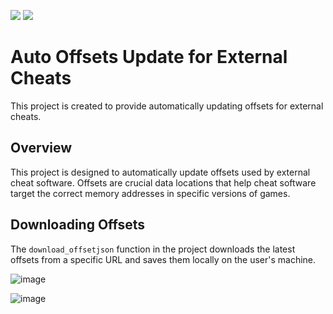 ![](https://img.shields.io/github/stars/refo0/offsets-updater)
![](https://img.shields.io/github/forks/refo0/offsets-updater)

# Auto Offsets Update for External Cheats

This project is created to provide automatically updating offsets for external cheats.

## Overview

This project is designed to automatically update offsets used by external cheat software. Offsets are crucial data locations that help cheat software target the correct memory addresses in specific versions of games.

## Downloading Offsets

The `download_offsetjson` function in the project downloads the latest offsets from a specific URL and saves them locally on the user's machine.

![image](https://github.com/ReFo0/auto-offsets/assets/77904942/3c538487-eb5c-463c-a963-cefe75e4da19)

![image](https://github.com/ReFo0/auto-offsets/assets/77904942/3d24d8ef-0203-4b0f-8552-0691beefc0d4)
